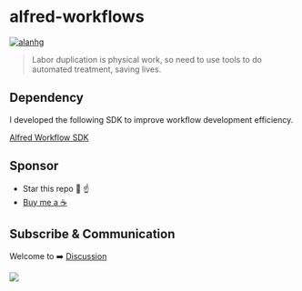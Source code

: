 # alfred-workflows

[![alanhg](https://jaywcjlove.github.io/sb/lang/chinese.svg)](README-zh.md)

> Labor duplication is physical work, so need to use tools to do automated treatment, saving lives.

## Dependency

I developed the following SDK to improve workflow development efficiency.

[Alfred Workflow SDK](https://github.com/alanhg/alfred-utils)

## Sponsor

- Star this repo 🌟 ☝️
- [Buy me a ☕️ ](https://www.paypal.com/paypalme/alanhe421)

## Subscribe & Communication

Welcome to ➡️ [Discussion](https://github.com/alanhg/alfred-workflows/discussions)

[![](https://img.shields.io/badge/Medium-12100E?style=for-the-badge&logo=medium&logoColor=white)](https://medium.com/@alanhg)
